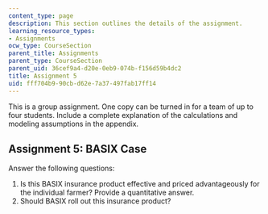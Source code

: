 ```yaml
---
content_type: page
description: This section outlines the details of the assignment.
learning_resource_types:
- Assignments
ocw_type: CourseSection
parent_title: Assignments
parent_type: CourseSection
parent_uid: 36cef9a4-d20e-0eb9-074b-f156d59b4dc2
title: Assignment 5
uid: fff704b9-90cb-d62e-7a37-497fab17ff14
---
```


This is a group assignment. One copy can be turned in for a team of up to four students. Include a complete explanation of the calculations and modeling assumptions in the appendix.

Assignment 5: BASIX Case
------------------------

Answer the following questions:

1.  Is this BASIX insurance product effective and priced advantageously for the individual farmer? Provide a quantitative answer.
2.  Should BASIX roll out this insurance product?